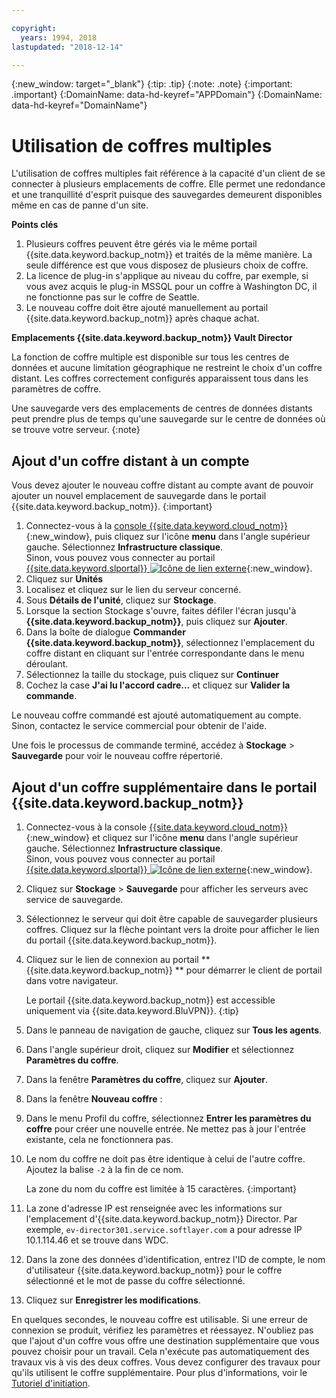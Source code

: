 ```yaml
---

copyright:
  years: 1994, 2018
lastupdated: "2018-12-14"

---
```

{:new_window: target="_blank"}
{:tip: .tip}
{:note: .note}
{:important: .important}
{:DomainName: data-hd-keyref="APPDomain"}
{:DomainName: data-hd-keyref="DomainName"}

# Utilisation de coffres multiples

L'utilisation de coffres multiples fait référence à la capacité d'un client de se connecter à plusieurs emplacements de coffre. Elle permet une redondance et une tranquillité d'esprit puisque des sauvegardes demeurent disponibles même en cas de panne d'un site.

**Points clés**

1. Plusieurs coffres peuvent être gérés via le même portail {{site.data.keyword.backup_notm}} et traités de la même manière. La seule différence est que vous disposez de plusieurs choix de coffre.
2. La licence de plug-in s'applique au niveau du coffre, par exemple, si vous avez acquis le plug-in MSSQL pour un coffre à Washington DC, il ne fonctionne pas sur le coffre de Seattle.
3. Le nouveau coffre doit être ajouté manuellement au portail {{site.data.keyword.backup_notm}} après chaque achat.



**Emplacements {{site.data.keyword.backup_notm}} Vault Director**

La fonction de coffre multiple est disponible sur tous les centres de données et aucune limitation géographique ne restreint le choix d'un coffre distant. Les coffres correctement configurés apparaissent tous dans les paramètres de coffre.

Une sauvegarde vers des emplacements de centres de données distants peut prendre plus de temps qu'une sauvegarde sur le centre de données où se trouve votre serveur.
{:note}

## Ajout d'un coffre distant à un compte

Vous devez ajouter le nouveau coffre distant au compte avant de pouvoir ajouter un nouvel emplacement de sauvegarde dans le portail {{site.data.keyword.backup_notm}}.
{:important}

1. Connectez-vous à la [console {{site.data.keyword.cloud_notm}}](https://{DomainName}){:new_window}, puis cliquez sur l'icône **menu** dans l'angle supérieur gauche. Sélectionnez **Infrastructure classique**.<br/>
   Sinon, vous pouvez vous connecter au portail [{{site.data.keyword.slportal}} ![Icône de lien externe](../../icons/launch-glyph.svg "Icône de lien externe")](https://control.softlayer.com/){:new_window}.
2. Cliquez sur **Unités**
3. Localisez et cliquez sur le lien du serveur concerné.
4. Sous **Détails de l'unité**, cliquez sur **Stockage**.
5. Lorsque la section Stockage s'ouvre, faites défiler l'écran jusqu'à **{{site.data.keyword.backup_notm}}**, puis cliquez sur **Ajouter**.
6. Dans la boîte de dialogue **Commander {{site.data.keyword.backup_notm}}**, sélectionnez l'emplacement du coffre distant en cliquant sur l'entrée correspondante dans le menu déroulant.
7. Sélectionnez la taille du stockage, puis cliquez sur **Continuer**
8. Cochez la case **J'ai lu l'accord cadre...** et cliquez sur **Valider la commande**.

Le nouveau coffre commandé est ajouté automatiquement au compte. Sinon, contactez le service commercial pour obtenir de l'aide.

Une fois le processus de commande terminé, accédez à **Stockage** > **Sauvegarde** pour voir le nouveau coffre répertorié.

## Ajout d'un coffre supplémentaire dans le portail {{site.data.keyword.backup_notm}}

1. Connectez-vous à la console [{{site.data.keyword.cloud_notm}} ](https://{DomainName}){:new_window} et cliquez sur l'icône **menu** dans l'angle supérieur gauche. Sélectionnez **Infrastructure classique**.<br/>
   Sinon, vous pouvez vous connecter au portail [{{site.data.keyword.slportal}} ![Icône de lien externe](../../icons/launch-glyph.svg "Icône de lien externe")](https://control.softlayer.com/){:new_window}.
2. Cliquez sur **Stockage** > **Sauvegarde** pour afficher les serveurs avec service de sauvegarde.
3. Sélectionnez le serveur qui doit être capable de sauvegarder plusieurs coffres. Cliquez sur la flèche pointant vers la droite pour afficher le lien du portail {{site.data.keyword.backup_notm}}.
4. Cliquez sur le lien de connexion au portail **{{site.data.keyword.backup_notm}} ** pour démarrer le client de portail dans votre navigateur.

   Le portail {{site.data.keyword.backup_notm}} est accessible uniquement via {{site.data.keyword.BluVPN}}.
   {:tip}
5. Dans le panneau de navigation de gauche, cliquez sur **Tous les agents**.
6. Dans l'angle supérieur droit, cliquez sur **Modifier** et sélectionnez **Paramètres du coffre**.
7. Dans la fenêtre **Paramètres du coffre**, cliquez sur **Ajouter**.
8. Dans la fenêtre **Nouveau coffre** :
  1. Dans le menu Profil du coffre, sélectionnez **Entrer les paramètres du coffre** pour créer une nouvelle entrée. Ne mettez pas à jour l'entrée existante, cela ne fonctionnera pas.
  2. Le nom du coffre ne doit pas être identique à celui de l'autre coffre. Ajoutez la balise `-2` à la fin de ce nom. <br/>

     La zone du nom du coffre est limitée à 15 caractères.
     {:important}
  3. La zone d'adresse IP est renseignée avec les informations sur l'emplacement d'{{site.data.keyword.backup_notm}} Director. Par exemple, `ev-director301.service.softlayer.com` a pour adresse IP 10.1.114.46 et se trouve dans WDC.
  4. Dans la zone des données d'identification, entrez l'ID de compte, le nom d'utilisateur {{site.data.keyword.backup_notm}} pour le coffre sélectionné et le mot de passe du coffre sélectionné.
  5. Cliquez sur **Enregistrer les modifications**.

En quelques secondes, le nouveau coffre est utilisable. Si une erreur de connexion se produit, vérifiez les paramètres et réessayez. N'oubliez pas que l'ajout d'un coffre vous offre une destination supplémentaire que vous pouvez choisir pour un travail. Cela n'exécute pas automatiquement des travaux vis à vis des deux coffres. Vous devez configurer des travaux pour qu'ils utilisent le coffre supplémentaire. Pour plus d'informations, voir le [Tutoriel d'initiation](index.html).
